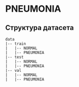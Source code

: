 # PNEUMONIA

## Структура датасета


    data
    |-- train
    |   |-- NORMAL
    |   |-- PNEUMONIA
    |-- test
    |   |-- NORMAL
    |   |-- PNEUMONIA
    |-- val
    |   |-- NORMAL
    |   |-- PNEUMONIA
